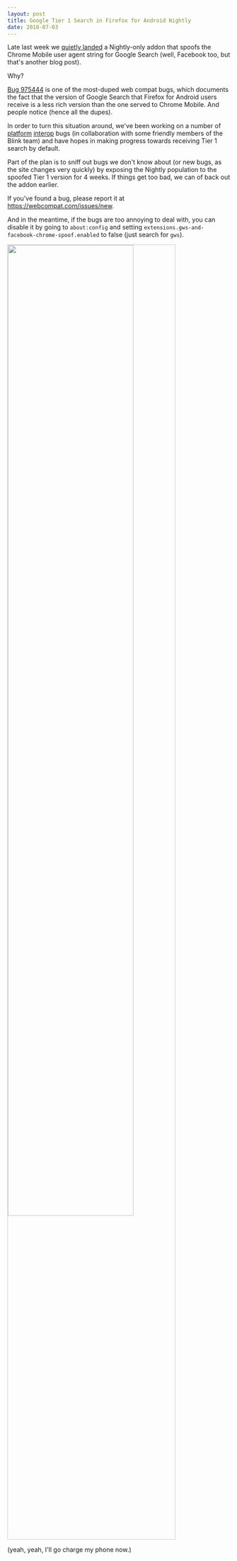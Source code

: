 ```yaml
---
layout: post
title: Google Tier 1 Search in Firefox for Android Nightly
date: 2018-07-03
---
```


Late last week we [quietly landed][bug] a Nightly-only addon that spoofs the Chrome Mobile user agent string for Google Search (well, Facebook too, but that's another blog post).

Why?

[Bug 975444][bug2] is one of the most-duped web compat bugs, which documents the fact that the version of Google Search that Firefox for Android users receive is a less rich version than the one served to Chrome Mobile. And people notice (hence all the dupes).

In order to turn this situation around, we've been working on a number of [platform][platform] [interop][interop] bugs (in collaboration with some friendly members of the Blink team) and have hopes in making progress towards receiving Tier 1 search by default. 

Part of the plan is to sniff out bugs we don't know about (or new bugs, as the site changes very quickly) by exposing the Nightly population to the spoofed Tier 1 version for 4 weeks. If things get too bad, we can of back out the addon earlier.

If you've found a bug, please report it at https://webcompat.com/issues/new. 

And in the meantime, if the bugs are too annoying to deal with, you can disable it by going to `about:config` and setting `extensions.gws-and-facebook-chrome-spoof.enabled` to false (just search for `gws`).


<p><img style="width: 75%; height: 75%; border: 1px solid #ccc;" src="https://miketaylr.com/posts/assets/about-config.png">

(yeah, yeah, I'll go charge my phone now.)


[bug]: https://bugzilla.mozilla.org/show_bug.cgi?id=1453691#c52
[bug2]: https://bugzilla.mozilla.org/show_bug.cgi?id=975444
[interop]: https://github.com/webcompat/web-bugs/labels/type-GWS-interop
[platform]: https://bugzilla.mozilla.org/buglist.cgi?list_id=14217487&status_whiteboard_type=anywordssubstr&status_whiteboard=%5Bwebcompat%3Ap1%5D%20%5Bwebcompat%3Ap2%5D&resolution=---&query_format=advanced&bug_status=UNCONFIRMED&bug_status=NEW&bug_status=ASSIGNED&bug_status=REOPENED&bug_status=RESOLVED&bug_status=VERIFIED&bug_status=CLOSED
[filter]: about:config?filter=gws
